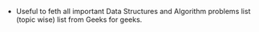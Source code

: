* Useful to feth all important Data Structures and Algorithm problems list (topic wise) list from Geeks for geeks.


